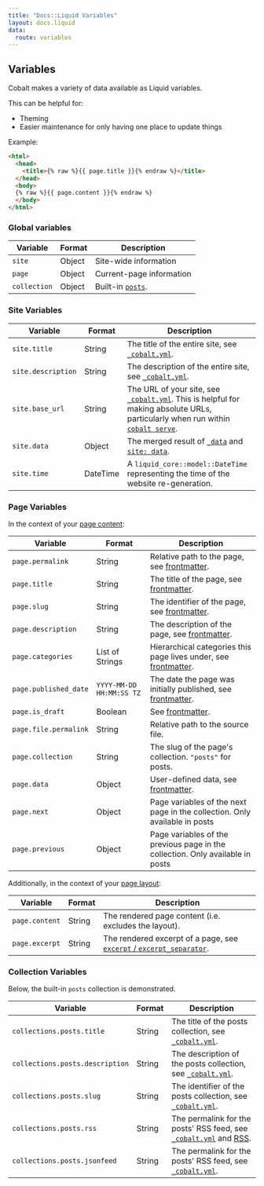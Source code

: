 ```yaml
---
title: "Docs::Liquid Variables"
layout: docs.liquid
data:
  route: variables
---
```

## Variables

Cobalt makes a variety of data available as Liquid variables.

This can be helpful for:
- Theming
- Easier maintenance for only having one place to update things

Example:
```html
<html>
  <head>
    <title>{% raw %}{{ page.title }}{% endraw %}</title>
  </head>
  <body>
  {% raw %}{{ page.content }}{% endraw %}
  </body>
</html>
```

### Global variables

Variable     | Format | Description
-------------|--------|-------------
`site`       | Object | Site-wide information
`page`       | Object | Current-page information
`collection` | Object | Built-in [`posts`](/docs/posts).

### Site Variables

Variable           |  Format | Description
-------------------|---------|------------
`site.title`       |  String | The title of the entire site, see [`_cobalt.yml`](/docs/config).
`site.description` |  String | The description of the entire site, see [`_cobalt.yml`](/docs/config).
`site.base_url`    |  String | The URL of your site, see [`_cobalt.yml`](/docs/config).  This is helpful for making absolute URLs, particularly when run within [`cobalt serve`](/docs/usage).
`site.data`        |  Object  | The merged result of [`_data`](/docs/directory) and [`site: data`](/docs/config).
`site.time`        | DateTime | A `liquid_core::model::DateTime` representing the time of the website re-generation.

### Page Variables

In the context of your [page content](/docs/pages):

Variable              | Format          | Description
----------------------|-----------------|------------
`page.permalink`      | String          | Relative path to the page, see [frontmatter](/docs/front).
`page.title`          | String          | The title of the page, see [frontmatter](/docs/front).
`page.slug`           | String          | The identifier of the page, see [frontmatter](/docs/front).
`page.description`    | String          | The description of the page, see [frontmatter](/docs/front).
`page.categories`     | List of Strings | Hierarchical categories this page lives under, see [frontmatter](/docs/front).
`page.published_date` | `YYYY-MM-DD HH:MM:SS TZ` | The date the page was initially published, see [frontmatter](/docs/front).
`page.is_draft`       | Boolean         | See [frontmatter](/docs/front).
`page.file.permalink` | String          | Relative path to the source file.
`page.collection`     | String          | The slug of the page's collection.  `"posts"` for posts.
`page.data`           | Object          | User-defined data, see [frontmatter](/docs/front).
`page.next`           | Object          | Page variables of the next page in the collection. Only available in posts
`page.previous`       | Object          | Page variables of the previous page in the collection. Only available in posts

Additionally, in the context of your [page layout](/docs/layouts):

Variable       | Format | Description
---------------|--------|------------
`page.content` | String | The rendered page content (i.e. excludes the layout).
`page.excerpt` | String | The rendered excerpt of a page, see [`excerpt` / `excerpt_separator`](/docs/front).

### Collection Variables

Below, the built-in `posts` collection is demonstrated.

Variable                        | Format | Description
--------------------------------|--------|------------
`collections.posts.title`       | String | The title of the posts collection, see [`_cobalt.yml`](/docs/config).
`collections.posts.description` | String | The description of the posts collection, see [`_cobalt.yml`](/docs/config).
`collections.posts.slug`        | String | The identifier of the posts collection, see [`_cobalt.yml`](/docs/config).
`collections.posts.rss`         | String | The permalink for the posts' RSS feed, see [`_cobalt.yml`](/docs/config) and [RSS](/docs/rss).
`collections.posts.jsonfeed`    | String | The permalink for the posts' RSS feed, see [`_cobalt.yml`](/docs/config).
